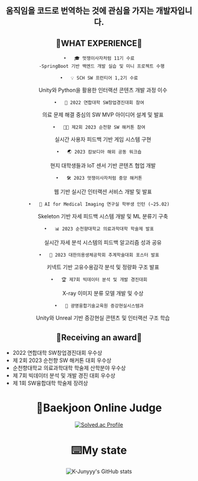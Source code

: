 <div align="center">
  
## 움직임을 코드로 번역하는 것에 관심을 가지는 개발자입니다.
<!--![제리인사-존중](https://github.com/morningB/morningB/assets/114423035/d8f769c6-d3f3-471a-9c3d-c4731c0f8524)


<!--<img style="display:inline-block" width="50%" src="https://github.com/morningB/morningB/assets/114423035/82319382-2323-4cd3-9c40-b9c57cf5b79e.gif"/>-->

<!--
## 😎stack😎

<img src="https://img.shields.io/badge/HTML-E34F26?style=flat-square&logo=HTML5&logoColor=white"/>
<img src="https://img.shields.io/badge/CSS3-F68212?style=flat-square&logo=CSS3&logoColor=white"/>
<img src="https://img.shields.io/badge/Java-FF0000.svg?&style=flat&logo=Java&logoColor=white"/> 
<img src="https://img.shields.io/badge/python-3776AB?style=flat&logo=python&logoColor=white"/>
<img src="https://img.shields.io/badge/JavaScript-F7DF1E?style=flat-square&logo=JavaScript&logoColor=white"/>
<img src="https://img.shields.io/badge/React-61DAFB?style=flat-square&logo=React&logoColor=white"/><br>
<img src="https://img.shields.io/badge/C-A8B9CC?style=for-the-badge&logo=C&logoColor=white">

-->
##  🤔WHAT EXPERIENCE🤔


	•	🎓 멋쟁이사자처럼 11기 수료
	  -SpringBoot 기반 백엔드 개발 실습 및 미니 프로젝트 수행

	•	💡 SCH SW 프런티어 1,2기 수료
  Unity와 Python을 활용한 인터랙션 콘텐츠 개발 과정 이수

	•	🚀 2022 연합대학 SW창업경진대회 참여
  의료 문제 해결 중심의 SW MVP 아이디어 설계 및 발표

	•	👨‍💻 제2회 2023 순천향 SW 해커톤 참여
  실시간 사용자 피드백 기반 게임 시스템 구현

	•	🌏 2023 캄보디아 해외 공동 워크숍
  현지 대학생들과 IoT 센서 기반 콘텐츠 협업 개발

	•	🛠 2023 멋쟁이사자처럼 중앙 해커톤
  웹 기반 실시간 인터랙션 서비스 개발 및 발표

	•	🧠 AI for Medical Imaging 연구실 학부생 인턴 (~25.02)
  Skeleton 기반 자세 피드백 시스템 개발 및 ML 분류기 구축

	•	📊 2023 순천향대학교 의료과학대학 학술제 발표
  실시간 자세 분석 시스템의 피드백 알고리즘 성과 공유

	•	📌 2023 대한의용생체공학회 추계학술대회 포스터 발표
  키넥트 기반 고유수용감각 분석 및 정량화 구조 발표

	•	🏆 제7회 빅데이터 분석 및 개발 경진대회
  X-ray 이미지 분류 모델 개발 및 수상

	•	🧩 광명융합기술교육원 증강현실시스템과
  Unity와 Unreal 기반 증강현실 콘텐츠 및 인터랙션 구조 학습


## 🎉Receiving an award🎉

<div align="left">
  <ul>
   <li> 2022 연합대학 SW창업경진대회 우수상</li>   
   <li> 제 2회 2023 순천향 SW 해커톤 대회 우수상</li>
     <li> 순천향대학교 의료과학대학 학술제 산학분야 우수상</li>
    <li>제 7회 빅데이터 분석 및 개발 경진 대회 우수상</li>
    <li>제 1회 SW융합대학 학술제 장려상</li>
  </ul>
</div>

<!--
## 🌃myblog🌃
[![Velog's GitHub stats](https://velog-readme-stats.vercel.app/api/badge?name=joowon)](https://velog.io/@yjw001205)
-->
# 🚩Baekjoon Online Judge

[![Solved.ac Profile](http://mazassumnida.wtf/api/generate_badge?boj=yjw001205)](https://solved.ac/yjw001205)

# ⌨️My state

![K-Junyyy's GitHub stats](https://github-readme-stats.vercel.app/api?username=morningB&show_icons=true&theme=tokyonight)




<!--
<img src="https://img.shields.io/badge/C%20language-A8B9CC?style=for-the-badge&logo=C&logoColor=black">
                                          여기가 언어 / 색상 코드                    로고

**morningB/morningB** is a ✨ _special_ ✨ repository because its `README.md` (this file) appears on your GitHub profile.

Here are some ideas to get you started:

- 🔭 I’m currently working on ...
- 🌱 I’m currently learning ...
- 👯 I’m looking to collaborate on ...
- 🤔 I’m looking for help with ...
- 💬 Ask me about ...
- 📫 How to reach me: ...
- 😄 Pronouns: ...
- ⚡ Fun fact: ...
-->

